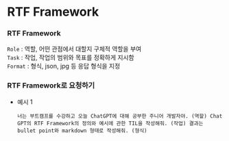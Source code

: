 # RTF Framework

### RTF Framework

`Role` : 역할, 어떤 관점에서 대할지 구체적 역할을 부여  
`Task` : 작업, 작업의 범위와 목표를 정확하게 지시함  
`Format` : 형식, json, jpg 등 응답 형식을 지정

### RTF Framework로 요청하기

- 예시 1
  ```
  너는 부트캠프를 수강하고 오늘 ChatGPT에 대해 공부한 주니어 개발자야. (역할) Chat GPT의 RTF Framework의 정의와 예시에 관한 TIL을 작성해줘. (작업) 결과는 bullet point와 markdown 형태로 작성해줘. (형식)
  ```
